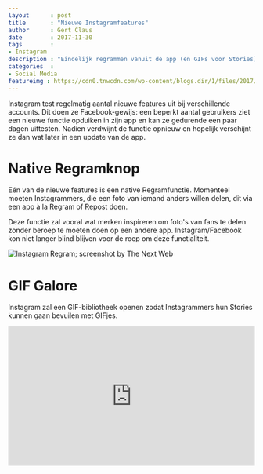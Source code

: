 ```yaml
---
layout      : post
title       : "Nieuwe Instagramfeatures"
author      : Gert Claus
date        : 2017-11-30
tags        :
- Instagram
description : "Eindelijk regrammen vanuit de app (en GIFs voor Stories)!"
categories  :
- Social Media
featureimg : https://cdn0.tnwcdn.com/wp-content/blogs.dir/1/files/2017/11/regram-button.png
---
```

Instagram test regelmatig aantal nieuwe features uit bij verschillende accounts. Dit doen ze Facebook-gewijs: een beperkt aantal gebruikers ziet een nieuwe functie opduiken in zijn app en kan ze gedurende een paar dagen uittesten. Nadien verdwijnt de functie opnieuw en hopelijk verschijnt ze dan wat later in een update van de app.

# Native Regramknop

Eén van de nieuwe features is een native Regramfunctie. Momenteel moeten Instagrammers, die een foto van iemand anders willen delen, dit via een app à la Regram of Repost doen. 

Deze functie zal vooral wat merken inspireren om foto's van fans te delen zonder beroep te moeten doen op een andere app. Instagram/Facebook kon niet langer blind blijven voor de roep om deze functialiteit.

![Instagram Regram; screenshot by The Next Web](https://cdn0.tnwcdn.com/wp-content/blogs.dir/1/files/2017/11/regram-button.png)

    
# GIF Galore

Instagram zal een GIF-bibliotheek openen zodat Instagrammers hun Stories kunnen gaan bevuilen met GIFjes. 

<style>.embed-container { position: relative; padding-bottom: 56.25%; height: 0; overflow: hidden; max-width: 100%; } .embed-container iframe, .embed-container object, .embed-container embed { position: absolute; top: 0; left: 0; width: 100%; height: 100%; }</style><div class='embed-container'><iframe src='https://www.youtube.com/embed/RB0TI0KsLxo' frameborder='0' allowfullscreen></iframe></div>
